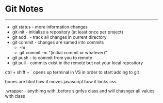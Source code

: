 # **Git Notes**
---

* git status - more information  changes
* git init - initialize a repository (at least once per project)
* git add . - track all changes in current directory
* git commit - changes are samed into commits
    * -m
    * git commit -m "(initial commit or whatever)"
* git push - to commit from you to remote
* git pull - commits exist in the remote but not your local repository

ctrl + shift + ` opens up terminal in VS in order to start adding to git


bones are html
how it moves javascript
how it looks css

.wrapper - anythimg with .before signfys class and will chasnger all values with class